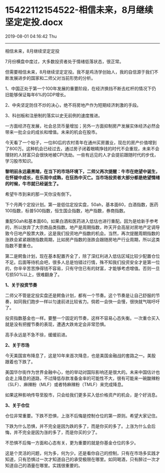# 15422112154522-相信未来，8月继续坚定定投.docx

2019-08-01 04:16:42 Thu

----

相信未来，8月继续坚定定投

7月份横盘中度过，大多数投资者处于情绪低落状态，很正常。

但需要相信未来，8月继续坚定定投。我不是鸡汤学创始人，我的自信源于我们不断发展进步的国家和二师父对当前形势的分析。

1、中国正处于第一个100年发展的重要阶段，在经济换挡不断去杠杆的情况下仍旧能够保证每年6%的GDP增长。

2、中央坚定防住不炒的决心，绝不将房地产作为短期经济刺激的手段。

3、科创板和注册制的落实以史无前例的速度推进。

一方面经济在发展，社会总货币量增加；另外一方面抑制房产发展实体经济必然会带来一批企业的成长和增值。未来的机会在股市。

今天看了一个帖子，一位80后的农村青年在通州买房置业，现在的房产价值增到了800万。这种机会已经过去，通过房子闭着眼睛挣钱的时代不会重现，未来不会理财的人财富只会很快地被CPI洗劫。一些有远见的人才会提前跟随时代的步伐，学习股市知识。

__黎明前永远最黑暗，在当下的市场环境下，二师父再次提醒：牛市在绝望中诞生，在怀疑中成长，在乐观中成熟，在狂热中灭亡。当市场投资者大部分都是绝望情绪的时候，牛市就已经诞生了。__

希望牛市到来的那一天你没有倒下。

下个月两个定投计划。第一是低估定投实盘，50ah，基本面60，白酒指数，医药100指数，标普500指数，恒生国企指数，地产指数，券商指数。

重配50ah和基本面60。如果白酒和医药进入低估也进行重配。因为是给新手参考的，所以放弃了大宗商品类指数。地产是周期指数，昨天开会高层对房地产定调导致今日地产股票大跌，这是我们投资地产指数的机会。当然，再次提醒周期指数的涨跌会紧紧跟随指数周期，比如房产指数的涨跌会跟随房地产行业周期，所以这类指数不要重仓。

第二是鳄鱼计划，现在基本配置齐全了，除了深红利进入低估区域比较少配置仓位不足。后面等待机会吧，很多人总是怕错过行情，殊不知我们投资安全才是第一位的，你辛辛苦苦挣得钱不容易，只有守住已有的财富，才能够考虑增值。否则一旦亏损50%以上，很难翻身了。

__1、关于投资节奏__

二师父不管是定投实盘还是鳄鱼计划，都有一个节奏。这个节奏是让自己舒服的节奏，如同我们跑步一样以匀速前进比较省力。倘若一会快一会慢，很快就气喘吁吁了。

投资指数基金也一样。要整一个固定的节奏，这样不容易心态失衡。一次重仓买入就是没有把握节奏的表现，遭遇大跌肯定会非常恐惧。

高手永远是不急不徐，缓缓前进。

__2、关于市场__

今天美国宣布降息了，这是10年来首次降息，也是美国金融战的套路之一。美股跟着也下跌了。

美国华尔街作为世界金融中心，他的举动对国际影响还是很大的。未来中国估计也会走上降息的道路，不过降低存款准备金率的可能性不大，很有可能来一碗酸辣粉（SLF）、麻辣粉（MLF）或者特麻辣粉（TMLF）来完成降息。

如果这种影响传导至股市，只会给我们更多买入低价格资产的机会，是个好消息。

__3、关于仓位__

仓位非常重要。下跌不恐惧，上涨不后悔是控制仓位的第一原则。希望大家记住。

下跌为什么恐惧，并不完全是因为跌的多了，而是你买的多了。上涨为什么会后悔，并不完全是因为涨的多了，而是你买的少了。

不恐惧不后悔一方面和心态有关，更为重要的就是你基金仓位的多少。

这是个灵活的问题，何为多，何为少。还是看你自己的控制，只有在市场多实践才知道，只有恐惧过一次才知道自己的承受极限在哪里。如同喝酒，只有醉过一次才知道自己的酒量在哪里。实践很重要的。

